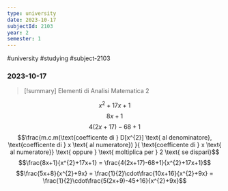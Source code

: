 ```yaml
---
type: university
date: 2023-10-17
subjectId: 2103
year: 2
semester: 1
---
```

#university #studying #subject-2103
### 2023-10-17
> [!summary] Elementi di Analisi Matematica 2

$$x^2+17x+1$$
$$8x+1$$
$$4(2x+17)-68+1$$
$$\frac{m.c.m(\text{coefficente di } D[x^{2}] \text{ al denominatore}, \text{coefficente di } x \text{ al numeratore}) }{ \text{coefficente di } x \text{ al numeratore}} \text{ oppure } \text{ moltiplica per } 2 \text{ se dispari}$$
$$\frac{8x+1}{x^{2}+17x+1} = \frac{4(2x+17)-68+1}{x^{2}+17x+1}$$
$$\frac{5x+8}{x^{2}+9x} = \frac{1}{2}\cdot\frac{10x+16}{x^{2}+9x} = \frac{1}{2}\cdot\frac{5(2x+9)-45+16}{x^{2}+9x}$$
